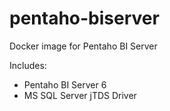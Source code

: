 # pentaho-biserver
Docker image for Pentaho BI Server 

Includes:
* Pentaho BI Server 6
* MS SQL Server jTDS Driver
